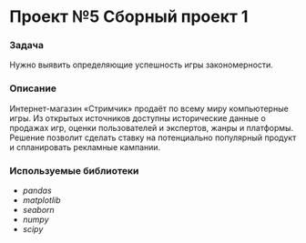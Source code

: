 # Проект №5 Сборный проект 1

### **Задача**
Нужно выявить определяющие успешность игры закономерности.

### **Описание**
Интернет-магазин «Стримчик» продаёт по всему миру компьютерные игры. 
Из открытых источников доступны исторические данные о продажах игр, оценки пользователей и экспертов, жанры и платформы. 
Решение позволит сделать ставку на потенциально популярный продукт и спланировать рекламные кампании.

### **Используемые библиотеки**
 - *pandas*
 - *matplotlib*
 - *seaborn*
 - *numpy*
 - *scipy*
